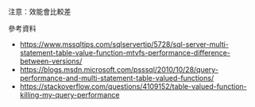 
注意：效能會比較差

參考資料
- https://www.mssqltips.com/sqlservertip/5728/sql-server-multi-statement-table-value-function-mtvfs-performance-difference-between-versions/
- https://blogs.msdn.microsoft.com/psssql/2010/10/28/query-performance-and-multi-statement-table-valued-functions/
- https://stackoverflow.com/questions/4109152/table-valued-function-killing-my-query-performance

